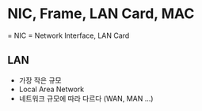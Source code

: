 # NIC, Frame, LAN Card, MAC
= NIC = Network Interface, LAN Card

## LAN
- 가장 작은 규모
- Local Area Network
- 네트워크 규모에 따라 다르다 (WAN, MAN ...)